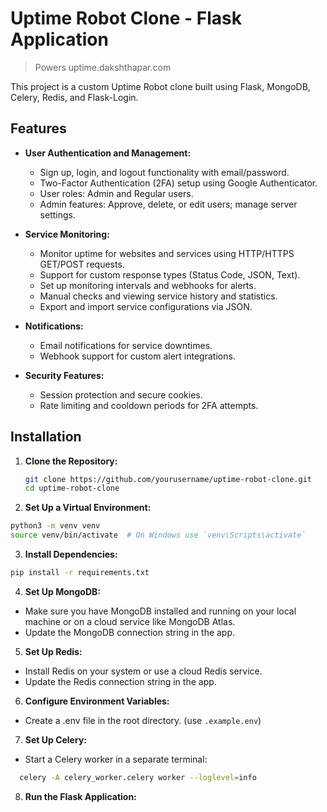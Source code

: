 # Uptime Robot Clone - Flask Application

> Powers uptime.dakshthapar.com

This project is a custom Uptime Robot clone built using Flask, MongoDB, Celery, Redis, and Flask-Login.

## Features

- **User Authentication and Management:**
  - Sign up, login, and logout functionality with email/password.
  - Two-Factor Authentication (2FA) setup using Google Authenticator.
  - User roles: Admin and Regular users.
  - Admin features: Approve, delete, or edit users; manage server settings.
  
- **Service Monitoring:**
  - Monitor uptime for websites and services using HTTP/HTTPS GET/POST requests.
  - Support for custom response types (Status Code, JSON, Text).
  - Set up monitoring intervals and webhooks for alerts.
  - Manual checks and viewing service history and statistics.
  - Export and import service configurations via JSON.

- **Notifications:**
  - Email notifications for service downtimes.
  - Webhook support for custom alert integrations.

- **Security Features:**
  - Session protection and secure cookies.
  - Rate limiting and cooldown periods for 2FA attempts.

## Installation

1. **Clone the Repository:**
   ```bash
   git clone https://github.com/yourusername/uptime-robot-clone.git
   cd uptime-robot-clone
   ```
2. **Set Up a Virtual Environment:**
  ```bash
  python3 -m venv venv
  source venv/bin/activate  # On Windows use `venv\Scripts\activate`
  ```
3. **Install Dependencies:**
  ```bash
  pip install -r requirements.txt
  ```
4. **Set Up MongoDB:**
  - Make sure you have MongoDB installed and running on your local machine or on a cloud service like MongoDB Atlas.
  - Update the MongoDB connection string in the app.
5. **Set Up Redis:**
  - Install Redis on your system or use a cloud Redis service.
  - Update the Redis connection string in the app.
6. **Configure Environment Variables:**
  - Create a .env file in the root directory. (use `.example.env`)
7. **Set Up Celery:**
  - Start a Celery worker in a separate terminal:
  ```bash
    celery -A celery_worker.celery worker --loglevel=info
  ```
8. **Run the Flask Application:**
